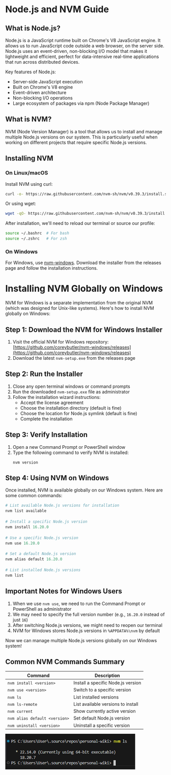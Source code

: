 # Node.js and NVM Guide

## What is Node.js?

Node.js is a JavaScript runtime built on Chrome's V8 JavaScript engine. It allows us to run JavaScript code outside a web browser, on the server side. Node.js uses an event-driven, non-blocking I/O model that makes it lightweight and efficient, perfect for data-intensive real-time applications that run across distributed devices.

Key features of Node.js:

- Server-side JavaScript execution
- Built on Chrome's V8 engine
- Event-driven architecture
- Non-blocking I/O operations
- Large ecosystem of packages via npm (Node Package Manager)

## What is NVM?

NVM (Node Version Manager) is a tool that allows us to install and manage multiple Node.js versions on our system. This is particularly useful when working on different projects that require specific Node.js versions.

## Installing NVM

### On Linux/macOS

Install NVM using curl:

```bash
curl -o- https://raw.githubusercontent.com/nvm-sh/nvm/v0.39.3/install.sh | bash
```

Or using wget:

```bash
wget -qO- https://raw.githubusercontent.com/nvm-sh/nvm/v0.39.3/install.sh | bash
```

After installation, we'll need to reload our terminal or source our profile:

```bash
source ~/.bashrc  # For bash
source ~/.zshrc   # For zsh
```

### On Windows

For Windows, use [nvm-windows](https://github.com/coreybutler/nvm-windows). Download the installer from the releases page and follow the installation instructions.

# Installing NVM Globally on Windows

NVM for Windows is a separate implementation from the original NVM (which was designed for Unix-like systems). Here's how to install NVM globally on Windows:

## Step 1: Download the NVM for Windows Installer

1. Visit the official NVM for Windows repository: [https://github.com/coreybutler/nvm-windows/releases](https://github.com/coreybutler/nvm-windows/releases)
2. Download the latest `nvm-setup.exe` from the releases page

## Step 2: Run the Installer

1. Close any open terminal windows or command prompts
2. Run the downloaded `nvm-setup.exe` file as administrator
3. Follow the installation wizard instructions:
   - Accept the license agreement
   - Choose the installation directory (default is fine)
   - Choose the location for Node.js symlink (default is fine)
   - Complete the installation

## Step 3: Verify Installation

1. Open a new Command Prompt or PowerShell window
2. Type the following command to verify NVM is installed:
   ```
   nvm version
   ```

## Step 4: Using NVM on Windows

Once installed, NVM is available globally on our Windows system. Here are some common commands:

```powershell
# List available Node.js versions for installation
nvm list available

# Install a specific Node.js version
nvm install 16.20.0

# Use a specific Node.js version
nvm use 16.20.0

# Set a default Node.js version
nvm alias default 16.20.0

# List installed Node.js versions
nvm list
```

## Important Notes for Windows Users

1. When we use `nvm use`, we need to run the Command Prompt or PowerShell as administrator
2. We may need to specify the full version number (e.g., `16.20.0` instead of just `16`)
3. After switching Node.js versions, we might need to reopen our terminal
4. NVM for Windows stores Node.js versions in `%APPDATA%\nvm` by default

Now we can manage multiple Node.js versions globally on our Windows system!

## Common NVM Commands Summary

| Command                       | Description                        |
| ----------------------------- | ---------------------------------- |
| `nvm install <version>`       | Install a specific Node.js version |
| `nvm use <version>`           | Switch to a specific version       |
| `nvm ls`                      | List installed versions            |
| `nvm ls-remote`               | List available versions to install |
| `nvm current`                 | Show currently active version      |
| `nvm alias default <version>` | Set default Node.js version        |
| `nvm uninstall <version>`     | Uninstall a specific version       |

![NVM Command E.g.](../images/util/nvm.png)
